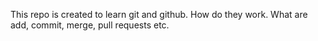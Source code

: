 This repo is created to learn git and github.
How do they work. 
What are add, commit, merge, pull requests etc.
